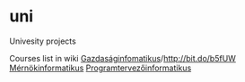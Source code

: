 # uni
Univesity projects

Courses list in wiki
<a href="http://bit.do/b5fUu">Gazdaságinfomatikus</a>/<a href="http://bit.do/b5fUW">http://bit.do/b5fUW</a>
<a href="http://bit.do/b5fUu">Mérnökinformatikus</a>
<a href="http://bit.do/b5fUC">Programtervezőinformatikus</a>

